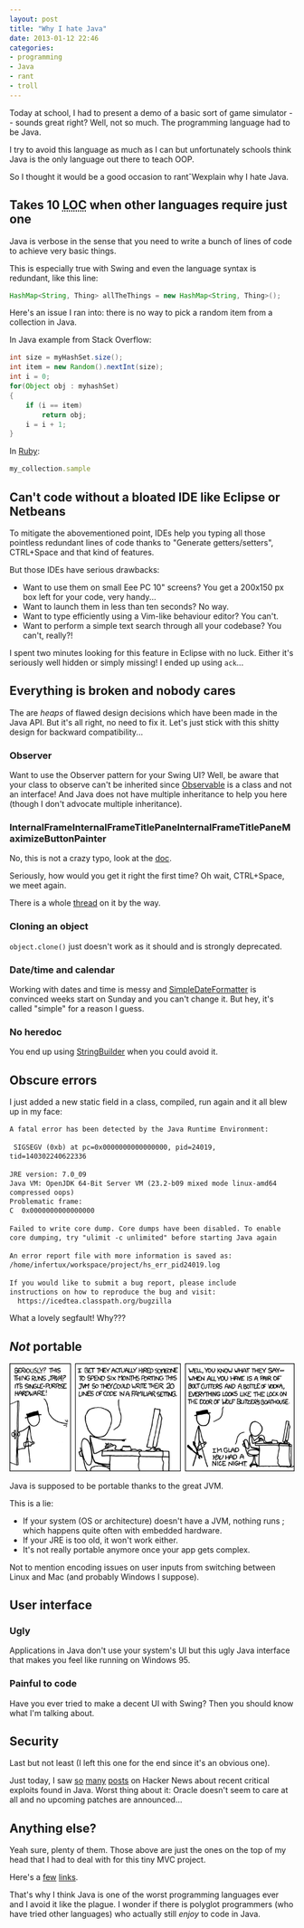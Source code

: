 ```yaml
---
layout: post
title: "Why I hate Java"
date: 2013-01-12 22:46
categories:
- programming
- Java
- rant
- troll
---
```


Today at school, I had to present a demo of a basic sort of game simulator -- sounds great right?
Well, not so much. The programming language had to be Java.

I try to avoid this language as much as I can but unfortunately schools think Java is the only language out there to teach OOP.

So I thought it would be a good occasion to rant&circ;Wexplain why I hate Java.

## Takes 10 <abbr title="Line Of Code">LOC</abbr> when other languages require just one

Java is verbose in the sense that you need to write a bunch of lines of code to achieve very basic things.

This is especially true with Swing and even the language syntax is redundant, like this line:

```java
HashMap<String, Thing> allTheThings = new HashMap<String, Thing>();
```

Here's an issue I ran into: there is no way to pick a random item from a collection in Java.

In Java example from Stack Overflow:

```java
int size = myHashSet.size();
int item = new Random().nextInt(size);
int i = 0;
for(Object obj : myhashSet)
{
    if (i == item)
        return obj;
    i = i + 1;
}
```

In [Ruby](https://ruby-doc.org/core-1.9.3/Array.html#method-i-sample):

```ruby
my_collection.sample
```

## Can't code without a bloated IDE like Eclipse or Netbeans

To mitigate the abovementioned point, IDEs help you typing all those pointless redundant lines of code thanks to "Generate getters/setters", CTRL+Space and that kind of features.

But those IDEs have serious drawbacks:

- Want to use them on small Eee PC 10" screens? You get a 200x150 px box left for your code, very handy...
- Want to launch them in less than ten seconds? No way.
- Want to type efficiently using a Vim-like behaviour editor? You can't.
- Want to perform a simple text search through all your codebase? You can't, really?!

I spent two minutes looking for this feature in Eclipse with no luck.
Either it's seriously well hidden or simply missing!
I ended up using `ack`...

## Everything is broken and nobody cares

The are _heaps_ of flawed design decisions which have been made in the Java API.
But it's all right, no need to fix it.
Let's just stick with this shitty design for backward compatibility...

### Observer

Want to use the Observer pattern for your Swing UI?
Well, be aware that your class to observe can't be inherited since [Observable](https://docs.oracle.com/javase/6/docs/api/java/util/Observable.html) is a class and not an interface!
And Java does not have multiple inheritance to help you here (though I don't advocate multiple inheritance).

### InternalFrameInternalFrameTitlePaneInternalFrameTitlePaneMaximizeButtonPainter

No, this is not a crazy typo, look at the [doc](https://javadoc.bugaco.com/com/sun/java/swing/plaf/nimbus/InternalFrameInternalFrameTitlePaneInternalFrameTitlePaneMaximizeButtonPainter.html).

Seriously, how would you get it right the first time?
Oh wait, CTRL+Space, we meet again.

There is a whole [thread](https://news.ycombinator.com/item?id=4770861) on it by the way.

### Cloning an object

`object.clone()` just doesn't work as it should and is strongly deprecated.

### Date/time and calendar

Working with dates and time is messy and [SimpleDateFormatter](https://docs.oracle.com/javase/6/docs/api/java/text/SimpleDateFormat.html) is convinced weeks start on Sunday and you can't change it.
But hey, it's called "simple" for a reason I guess.


### No heredoc

You end up using [StringBuilder](https://docs.oracle.com/javase/1.5.0/docs/api/java/lang/StringBuilder.html) when you could avoid it.

## Obscure errors

I just added a new static field in a class, compiled, run again and it all blew up in my face:

    A fatal error has been detected by the Java Runtime Environment:

     SIGSEGV (0xb) at pc=0x0000000000000000, pid=24019, tid=140302240622336

    JRE version: 7.0_09
    Java VM: OpenJDK 64-Bit Server VM (23.2-b09 mixed mode linux-amd64 compressed oops)
    Problematic frame:
    C  0x0000000000000000

    Failed to write core dump. Core dumps have been disabled. To enable core dumping, try "ulimit -c unlimited" before starting Java again

    An error report file with more information is saved as:
    /home/infertux/workspace/project/hs_err_pid24019.log

    If you would like to submit a bug report, please include
    instructions on how to reproduce the bug and visit:
      https://icedtea.classpath.org/bugzilla

What a lovely segfault!
Why???

## *Not* portable

![XKCD 801](/images/posts/2013-01-12-why-i-hate-java/golden_hammer.png)

Java is supposed to be portable thanks to the great JVM.

This is a lie:

- If your system (OS or architecture) doesn't have a JVM, nothing runs ; which happens quite often with embedded hardware.
- If your JRE is too old, it won't work either.
- It's not really portable anymore once your app gets complex.

Not to mention encoding issues on user inputs from switching between Linux and Mac (and probably Windows I suppose).

## User interface

### Ugly

Applications in Java don't use your system's UI but this ugly Java interface that makes you feel like running on Windows 95.

### Painful to code

Have you ever tried to make a decent UI with Swing?
Then you should know what I'm talking about.

## Security

Last but not least (I left this one for the end since it's an obvious one).

Just today, I saw
[so](https://thenextweb.com/apps/2013/01/11/following-active-exploits-mozilla-adds-all-recent-versions-of-java-to-its-firefox-add-on-blocklist/)
[many](https://www.nbcnews.com/technology/technolog/us-warns-java-software-security-concerns-escalate-1B7938755)
[posts](https://9to5mac.com/2013/01/11/apple-blocks-java-7-mac-plugin-in-os-x-following-discovered-security-vulnerability/)
on Hacker News about recent critical exploits found in Java.
Worst thing about it: Oracle doesn't seem to care at all and no upcoming patches are announced...

## Anything else?

Yeah sure, plenty of them.
Those above are just the ones on the top of my head that I had to deal with for this tiny MVC project.

Here's a [few](https://www.jwz.org/doc/java.html) [links](https://duckduckgo.com/?q=java+sucks).

That's why I think Java is one of the worst programming languages ever and I avoid it like the plague.
I wonder if there is polyglot programmers (who have tried other languages) who actually still _enjoy_ to code in Java.

